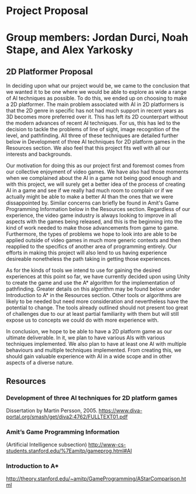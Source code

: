 # Project Proposal

# Group members: Jordan Durci, Noah Stape, and Alex Yarkosky

## 2D Platformer Proposal

In deciding upon what our project would be, we came to the conclusion that we wanted it to be one where we would be able to explore as wide a range of AI techniques as possible. To do this, we ended up on choosing to make a 2D platformer. The main problem associated with AI in 2D platformers is that the 2D genre in specific has not had much support in recent years as 3D becomes more preferred over it. This has left its 2D counterpart without the modern advances of recent AI techniques. For us, this has led to the decision to tackle the problems of line of sight, image recognition of the level, and pathfinding. All three of these techniques are detailed further below in Development of three AI techniques for 2D platform games in the Resources section. We also feel that this project fits well with all our interests and backgrounds.

Our motivation for doing this as our project first and foremost comes from our collective enjoyment of video games. We have also had those moments when we complained about the AI in a game not being good enough and with this project, we will surely get a better idea of the process of creating AI in a game and see if we really had much room to complain or if we actually might be able to make a better AI than the ones that we were dissappointed by. Similar concerns can briefly be found in Amit's Game Programming Information below in the Resources section. Regardless of our experience, the video game industry is always looking to improve in all aspects with the games being released, and this is the beginning into the kind of work needed to make those advancements from game to game. Furthermore, the types of problems we hope to look into are able to be applied outside of video games in much more generic contexts and then reapplied to the specifics of another area of programming entirely. Our efforts in making this project will also lend to us having experience desireable nonetheless the path taking in getting those experiences.
	
As for the kinds of tools we intend to use for gaining the desired experiences at this point so far, we have currently decided upon using Unity to create the game and use the A* algorithm for the implementation of pathfinding. Greater details on this algorithm may be found below under Introduction to A* in the Resources section. Other tools or algorithms are likely to be needed but need more consideration and nevertheless have the potential to change. The tools already outlined should not present too great of challenges due to our at least partial familiarity with them but will still expose us to concepts we could do with more experience with.
	
In conclusion, we hope to be able to have a 2D platform game as our ultimate deliverable. In it, we plan to have various AIs with various techniques implemented. We also plan to have at least one AI with multiple behaviours and multiple techniques implemented. From creating this, we should gain valuable experience with AI in a wide scope and in other aspects of a diverse nature.

## Resources

### Development of three AI techniques for 2D platform games

Dissertation by Martin Persson, 2005.
https://www.diva-portal.org/smash/get/diva2:4762/FULLTEXT01.pdf

### Amit’s Game Programming Information

(Artificial Intelligence subsection)
http://www-cs-students.stanford.edu/%7Eamitp/gameprog.html#AI

### Introduction to A*

http://theory.stanford.edu/~amitp/GameProgramming/AStarComparison.html
